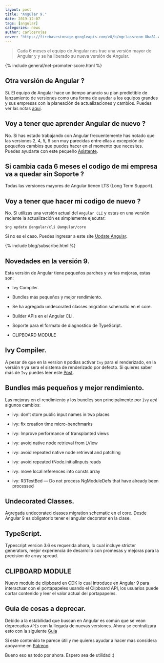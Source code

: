 ```yaml
---
layout: post
title: "Angular 9."
date: 2019-12-07
tags: [angular]
categories: news
author: carlosrojas
cover: "https://firebasestorage.googleapis.com/v0/b/ngclassroom-8ba81.appspot.com/o/posts%2F2019-12-07-angular_9%2Fcover.png?alt=media&token=a8377e64-6af3-448b-a733-6e0de60538a0"
---
```

> Cada 6 meses el equipo de Angular nos trae una versión mayor de Angular y y se ha liberado su nueva versión de Angular.

<amp-img width="1024" height="512" layout="responsive" src="https://firebasestorage.googleapis.com/v0/b/ngclassroom-8ba81.appspot.com/o/posts%2F2019-12-07-angular_9%2Fcover.png?alt=media&token=a8377e64-6af3-448b-a733-6e0de60538a0"></amp-img> 

{% include general/net-promoter-score.html %} 

## Otra versión de Angular ?

Si. El equipo de Angular hace un tiempo anuncio su plan predictible de lanzamiento de versiones como una forma de ayudar a los equipos grandes y sus empresas con la planeación de actualizaciones y cambios. Puedes ver las notas [aquí](https://github.com/angular/angular/blob/master/docs/RELEASE_SCHEDULE.md).


## Voy a tener que aprender Angular de nuevo ?

No. Si has estado trabajando con Angular frecuentemente has notado que las versiones 2, 4, 5, 6 son muy parecidas entre ellas a excepción de pequeños cambios que puedes hacer en el momento que necesites. Puedes ayudarte con este pequeño [Asistente](https://angular-update-guide.firebaseapp.com/).

## Si cambia cada 6 meses el codigo de mi empresa va a quedar sin Soporte ?

Todas las versiones mayores de Angular tienen LTS (Long Term Support).

## Voy a tener que hacer mi codigo de nuevo ?

No. Si utilizas una versión actual del `Angular CLI` y estas en una versión reciente la actualización es simplemente ejecutar:

````
$ng update @angular/cli @angular/core
````

Si no es el caso. Puedes ingresar a este site [Update Angular](https://update.angular.io/).

{% include blog/subscribe.html %}

## Novedades en la versión 9.

Esta versión de Angular tiene pequeños parches y varias mejoras, estas son:

* Ivy Compiler.

* Bundles más pequeños y mejor rendimiento.

* Se ha agregado undecorated classes migration schematic en el core.

* Builder APIs en el Angular CLI.

* Soporte para el formato de diagnostico de TypeScript.

* CLIPBOARD MODULE

## Ivy Compiler.

A pesar de que en la version `8` podias activar `Ivy` para el renderizado, en la versión `9` ya sera el sistema de renderizado por defecto. Si quieres saber más de `Ivy` puedes leer este [Post](https://blog.ng-classroom.com/blog/angular/Angular-ivy/).

## Bundles más pequeños y mejor rendimiento.

Las mejoras en el rendimiento y los bundles son principalmente por `Ivy` acá algunos cambios:

- ivy: don’t store public input names in two places

- ivy: fix creation time micro-benchmarks

- ivy: Improve performance of transplanted views

- ivy: avoid native node retrieval from LView

- ivy: avoid repeated native node retrieval and patching

- ivy: avoid repeated tNode.initialInputs reads

- ivy: move local references into consts array

- ivy: R3TestBed — Do not process NgModuleDefs that have already been processed

## Undecorated Classes.

Agregada undecorated classes migration schematic en el core. Desde Angular 9 es obligatorio tener el angular decorator en la clase.

## TypeScript.

Typescript version 3.6 es requerida ahora, lo cual incluye stricter generators, mejor experiencia de desarrollo con promesas y mejoras para la precision de array spread.

## CLIPBOARD MODULE

Nuevo modulo de clipboard en CDK lo cual introduce en Angular 9 para interactuar con el portapapeles usando el Clipboard API, los usuarios puede cortar contenido y leer el valor actual del portapapeles.

## Guia de cosas a deprecar.

Debido a la estabilidad que buscan en Angular es común que se vean deprecadas `APIs` con la llegada de nuevas versiones. Ahora se centralizara esto con la siguiente [Guia](https://angular.io/guide/deprecations)


Si este contenido te parece útil y me quieres ayudar a hacer mas considera apoyarme en [Patreon](https://www.patreon.com/carlosrojas_o).

Bueno eso es todo por ahora. Espero sea de utilidad :)